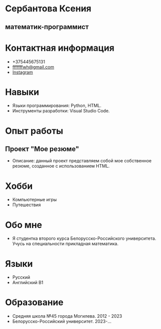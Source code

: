 # Сербантова Ксения
## математик-программист
# Контактная информация
* +375445675131
* fffffffwh@gmail.com
* [Instagram](https://www.instagram.com/_broken_fridge/)
# Навыки
* Языки программирования: Python, HTML.
* Инструменты разработки: Visual Studio Code.
# Опыт работы
## Проект "Мое резюме"
* Описание: данный проект представляем собой мое собственное резюме, созданное с использованием HTML.
# Хобби
* Компьютерные игры
* Путешествия
# Обо мне
* Я студентка второго курса Белорусско-Российского университета. Учусь на специальности прикладная математика.
# Языки
* Русский
* Английский B1
# Образование
* Средняя школа №45 города Могилева.
2012 - 2023
* Белорусско-Российский университет.
2023-...
